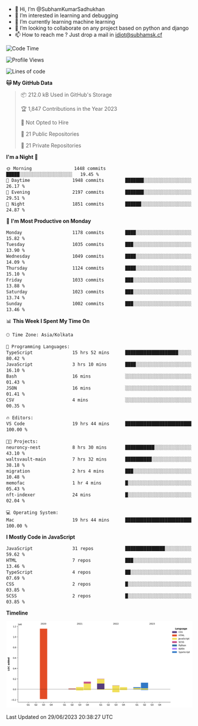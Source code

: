 - 👋 Hi, I’m @SubhamKumarSadhukhan
- 👀 I’m interested in learning and debugging
- 🌱 I’m currently learning machine learning
- 💞️ I’m looking to collaborate on any project based on python and django
- 📫 How to reach me ?
      Just drop a mail in idiot@subhamsk.cf

<!---
SubhamKumarSadhukhan/SubhamKumarSadhukhan is a ✨ special ✨ repository because its `README.md` (this file) appears on your GitHub profile.
You can click the Preview link to take a look at your changes.
--->


<!--START_SECTION:waka-->
![Code Time](http://img.shields.io/badge/Code%20Time-1%2C269%20hrs%2058%20mins-blue)

![Profile Views](http://img.shields.io/badge/Profile%20Views-7-blue)

![Lines of code](https://img.shields.io/badge/From%20Hello%20World%20I%27ve%20Written-1.8%20million%20lines%20of%20code-blue)

**🐱 My GitHub Data** 

> 📦 212.0 kB Used in GitHub's Storage 
 > 
> 🏆 1,847 Contributions in the Year 2023
 > 
> 🚫 Not Opted to Hire
 > 
> 📜 21 Public Repositories 
 > 
> 🔑 21 Private Repositories 
 > 
**I'm a Night 🦉** 

```text
🌞 Morning                1448 commits        █████░░░░░░░░░░░░░░░░░░░░   19.45 % 
🌆 Daytime                1948 commits        ███████░░░░░░░░░░░░░░░░░░   26.17 % 
🌃 Evening                2197 commits        ███████░░░░░░░░░░░░░░░░░░   29.51 % 
🌙 Night                  1851 commits        ██████░░░░░░░░░░░░░░░░░░░   24.87 % 
```
📅 **I'm Most Productive on Monday** 

```text
Monday                   1178 commits        ████░░░░░░░░░░░░░░░░░░░░░   15.82 % 
Tuesday                  1035 commits        ███░░░░░░░░░░░░░░░░░░░░░░   13.90 % 
Wednesday                1049 commits        ████░░░░░░░░░░░░░░░░░░░░░   14.09 % 
Thursday                 1124 commits        ████░░░░░░░░░░░░░░░░░░░░░   15.10 % 
Friday                   1033 commits        ███░░░░░░░░░░░░░░░░░░░░░░   13.88 % 
Saturday                 1023 commits        ███░░░░░░░░░░░░░░░░░░░░░░   13.74 % 
Sunday                   1002 commits        ███░░░░░░░░░░░░░░░░░░░░░░   13.46 % 
```


📊 **This Week I Spent My Time On** 

```text
🕑︎ Time Zone: Asia/Kolkata

💬 Programming Languages: 
TypeScript               15 hrs 52 mins      ████████████████████░░░░░   80.42 % 
JavaScript               3 hrs 10 mins       ████░░░░░░░░░░░░░░░░░░░░░   16.10 % 
Bash                     16 mins             ░░░░░░░░░░░░░░░░░░░░░░░░░   01.43 % 
JSON                     16 mins             ░░░░░░░░░░░░░░░░░░░░░░░░░   01.41 % 
CSV                      4 mins              ░░░░░░░░░░░░░░░░░░░░░░░░░   00.35 % 

🔥 Editors: 
VS Code                  19 hrs 44 mins      █████████████████████████   100.00 % 

🐱‍💻 Projects: 
neuroncy-nest            8 hrs 30 mins       ███████████░░░░░░░░░░░░░░   43.10 % 
waltsvault-main          7 hrs 32 mins       ██████████░░░░░░░░░░░░░░░   38.18 % 
migration                2 hrs 4 mins        ███░░░░░░░░░░░░░░░░░░░░░░   10.48 % 
memofac                  1 hr 4 mins         █░░░░░░░░░░░░░░░░░░░░░░░░   05.43 % 
nft-indexer              24 mins             █░░░░░░░░░░░░░░░░░░░░░░░░   02.04 % 

💻 Operating System: 
Mac                      19 hrs 44 mins      █████████████████████████   100.00 % 
```

**I Mostly Code in JavaScript** 

```text
JavaScript               31 repos            ███████████████░░░░░░░░░░   59.62 % 
HTML                     7 repos             ███░░░░░░░░░░░░░░░░░░░░░░   13.46 % 
TypeScript               4 repos             ██░░░░░░░░░░░░░░░░░░░░░░░   07.69 % 
CSS                      2 repos             █░░░░░░░░░░░░░░░░░░░░░░░░   03.85 % 
SCSS                     2 repos             █░░░░░░░░░░░░░░░░░░░░░░░░   03.85 % 
```



**Timeline**

![Lines of Code chart](https://raw.githubusercontent.com/SubhamKumarSadhukhan/SubhamKumarSadhukhan/main/assets/bar_graph.png)


 Last Updated on 29/06/2023 20:38:27 UTC
<!--END_SECTION:waka-->
